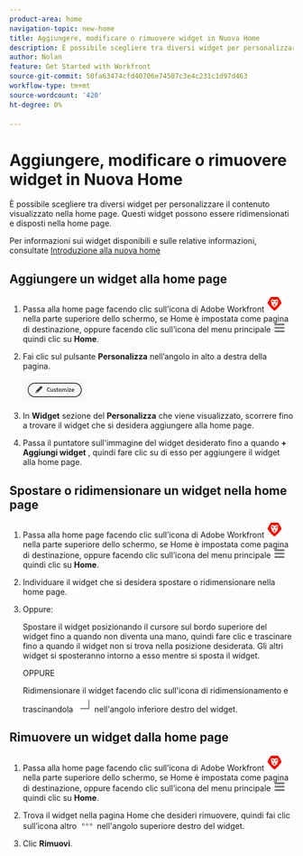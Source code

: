 ```yaml
---
product-area: home
navigation-topic: new-home
title: Aggiungere, modificare o rimuovere widget in Nuova Home
description: È possibile scegliere tra diversi widget per personalizzare il contenuto visualizzato nella home page. Questi widget possono essere ridimensionati e disposti nella home page.
author: Nolan
feature: Get Started with Workfront
source-git-commit: 50fa63474cfd40706e74507c3e4c231c1d97d463
workflow-type: tm+mt
source-wordcount: '420'
ht-degree: 0%

---
```



# Aggiungere, modificare o rimuovere widget in Nuova Home

È possibile scegliere tra diversi widget per personalizzare il contenuto visualizzato nella home page. Questi widget possono essere ridimensionati e disposti nella home page.

Per informazioni sui widget disponibili e sulle relative informazioni, consultate [Introduzione alla nuova home](/help/quicksilver/workfront-basics/using-home/new-home/get-started-with-new-home.md)

## Aggiungere un widget alla home page

1. Passa alla home page facendo clic sull’icona di Adobe Workfront ![Icona Adobe Workfront](../new-home/assets/home-icon-30x29.png) nella parte superiore dello schermo, se Home è impostata come pagina di destinazione, oppure facendo clic sull’icona del menu principale ![Icona menu principale](../new-home/assets/main-menu-icon-left-nav.png) quindi clic su **Home**.

1. Fai clic sul pulsante **Personalizza** nell’angolo in alto a destra della pagina.

   ![Pulsante Personalizza](../new-home/assets/customize-button.png)

1. In **Widget** sezione del **Personalizza** che viene visualizzato, scorrere fino a trovare il widget che si desidera aggiungere alla home page.

1. Passa il puntatore sull&#39;immagine del widget desiderato fino a quando **+ Aggiungi widget** , quindi fare clic su di esso per aggiungere il widget alla home page.

## Spostare o ridimensionare un widget nella home page

1. Passa alla home page facendo clic sull’icona di Adobe Workfront ![Icona Adobe Workfront](../new-home/assets/home-icon-30x29.png) nella parte superiore dello schermo, se Home è impostata come pagina di destinazione, oppure facendo clic sull’icona del menu principale ![Icona menu principale](../new-home/assets/main-menu-icon-left-nav.png) quindi clic su **Home**.

1. Individuare il widget che si desidera spostare o ridimensionare nella home page.

1. Oppure:

   Spostare il widget posizionando il cursore sul bordo superiore del widget fino a quando non diventa una mano, quindi fare clic e trascinare fino a quando il widget non si trova nella posizione desiderata. Gli altri widget si sposteranno intorno a esso mentre si sposta il widget.

   OPPURE

   Ridimensionare il widget facendo clic sull&#39;icona di ridimensionamento e trascinandola ![Icona Ridimensionamento](../new-home/assets/resize-icon.png) nell&#39;angolo inferiore destro del widget.

## Rimuovere un widget dalla home page

1. Passa alla home page facendo clic sull’icona di Adobe Workfront ![Icona Adobe Workfront](../new-home/assets/home-icon-30x29.png) nella parte superiore dello schermo, se Home è impostata come pagina di destinazione, oppure facendo clic sull’icona del menu principale ![Icona menu principale](../new-home/assets/main-menu-icon-left-nav.png) quindi clic su **Home**.

1. Trova il widget nella pagina Home che desideri rimuovere, quindi fai clic sull’icona altro ![Icona Altro](../new-home/assets/more-icon.png) nell&#39;angolo superiore destro del widget.

1. Clic **Rimuovi**.
